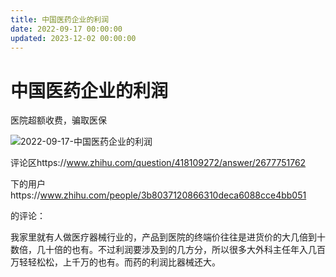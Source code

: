 ```yaml
---
title: 中国医药企业的利润
date: 2022-09-17 00:00:00
updated: 2023-12-02 00:00:00
---
```


# 中国医药企业的利润

医院超额收费，骗取医保

![2022-09-17-中国医药企业的利润](assets/2022-09-17-中国医药企业的利润.jpeg)

评论区https://www.zhihu.com/question/418109272/answer/2677751762

下的用户https://www.zhihu.com/people/3b8037120866310deca6088cce4bb051

的评论：

我家里就有人做医疗器械行业的，产品到医院的终端价往往是进货价的大几倍到十数倍，几十倍的也有。不过利润要涉及到的几方分，所以很多大外科主任年入几百万轻轻松松，上千万的也有。而药的利润比器械还大。

